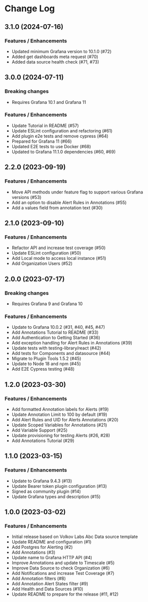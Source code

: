 # Change Log

## 3.1.0 (2024-07-16)

### Features / Enhancements

- Updated minimum Grafana version to 10.1.0 (#72)
- Added get dashboards meta request (#70)
- Added data source health check (#71, #73)

## 3.0.0 (2024-07-11)

### Breaking changes

- Requires Grafana 10.1 and Grafana 11

### Features / Enhancements

- Update Tutorial in README (#57)
- Update ESLint configuration and refactoring (#61)
- Add plugin e2e tests and remove cypress (#64)
- Prepared for Grafana 11 (#66)
- Updated E2E tests to use Docker (#68)
- Updated to Grafana 11.1.0 dependencies (#60, #69)

## 2.2.0 (2023-09-19)

### Features / Enhancements

- Move API methods under feature flag to support various Grafana versions (#53)
- Add an option to disable Alert Rules in Annotations (#55)
- Add a values field from annotation text (#30)

## 2.1.0 (2023-09-10)

### Features / Enhancements

- Refactor API and increase test coverage (#50)
- Update ESLint configuration (#50)
- Add Local mode to access local instance (#51)
- Add Organization Users (#52)

## 2.0.0 (2023-07-17)

### Breaking changes

- Requires Grafana 9 and Grafana 10

### Features / Enhancements

- Update to Grafana 10.0.2 (#31, #40, #45, #47)
- Add Annotations Tutorial to README (#33)
- Add Authentication to Getting Started (#36)
- Add exception handling for Alert Rules in Annotations (#39)
- Update tests with testing-library/react (#42)
- Add tests for Components and datasource (#44)
- Migrate to Plugin Tools 1.5.2 (#45)
- Update to Node 18 and npm (#45)
- Add E2E Cypress testing (#48)

## 1.2.0 (2023-03-30)

### Features / Enhancements

- Add formatted Annotation labels for Alerts (#19)
- Update Annotation Limit to 100 by default (#19)
- Add Alert Rules and UID for Alerts Annotations (#20)
- Update Scoped Variables for Annotations (#21)
- Add Variable Support (#25)
- Update provisioning for testing Alerts (#26, #28)
- Add Annotations Tutorial (#29)

## 1.1.0 (2023-03-15)

### Features / Enhancements

- Update to Grafana 9.4.3 (#13)
- Update Bearer token plugin configuration (#13)
- Signed as community plugin (#14)
- Update Grafana types and description (#15)

## 1.0.0 (2023-03-02)

### Features / Enhancements

- Initial release based on Volkov Labs Abc Data source template
- Update README and configuration (#1)
- Add Postgres for Alerting (#2)
- Add Annotations (#3)
- Update name to Grafana HTTP API (#4)
- Improve Annotations and update to Timescale (#5)
- Improve Data Source to check Organization (#6)
- Add Notifications and increase Test Coverage (#7)
- Add Annotation filters (#8)
- Add Annotation Alert States filter (#9)
- Add Health and Data Sources (#10)
- Update README to prepare for the release (#11, #12)

